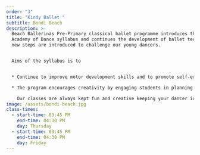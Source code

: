 ```yaml
---
order: "3"
title: "Kindy Ballet "
subtitle: Bondi Beach
description: >-
  Beach Ballerinas Pre-Primary classical ballet programme introduces the Royal
  Academy of Dance syllabus and continues the development of ballet technique as
  new steps are introduced to challenge our young dancers.  


  Aims of the syllabus is to


  * Continue to improve motor development skills and to promote self-expression through movement. Self esteem and self-confidence are also developed in an environment that enables children to become independent and co-operative learners. 

  * The program encourages creativity by engaging students in planning exercises set to musical pieces and to express emotion through story telling. 

    Our classes are always kept fun and creative keeping your dancer in love with ballet.
image: /assets/bondi-beach.jpg
class-times:
  - start-time: 03:45 PM
    end-time: 04:30 PM
    day: Thursday
  - start-time: 03:45 PM
    end-time: 04:30 PM
    day: Friday
---
```

